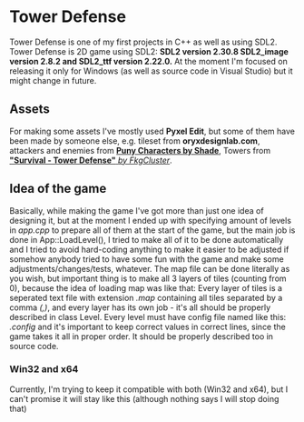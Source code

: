 # Tower Defense
Tower Defense is one of my first projects in C++ as well as using SDL2.
Tower Defense is 2D game using SDL2: **SDL2 version 2.30.8 SDL2_image version 2.8.2 and SDL2_ttf version 2.22.0.**
At the moment I'm focused on releasing it only for Windows (as well as source code in Visual Studio) but it might change in future.

## Assets
For making some assets I've mostly used **Pyxel Edit**, but some of them have been made by someone else, e.g. tileset from **oryxdesignlab.com**, attackers and enemies from [**Puny Characters by Shade**](https://merchant-shade.itch.io/16x16-puny-characters), Towers from [**"Survival - Tower Defense"** *by FkgCluster*](https://fkgcluster.itch.io/survivaltowerdefense).

## Idea of the game
Basically, while making the game I've got more than just one idea of designing it, but at the moment I ended up with specifying amount of levels in *app.cpp* to prepare all of them at the start of the game, but the main job is done in App::LoadLevel(), I tried to make all of it to be done automatically and I tried to avoid hard-coding anything to make it easier to be adjusted if somehow anybody tried to have some fun with the game and make some adjustments/changes/tests, whatever.
The map file can be done literally as you wish, but important thing is to make all 3 layers of tiles (counting from 0), because the idea of loading map was like that:
Every layer of tiles is a seperated text file with extension *.map* containing all tiles separated by a comma *(,)*, and every layer has its own job - it's all should be properly described in class Level.
Every level must have config file named like this: *.config* and it's important to keep correct values in correct lines, since the game takes it all in proper order. It should be properly described too in source code.
### Win32 and x64
Currently, I'm trying to keep it compatible with both (Win32 and x64), but I can't promise it will stay like this (although nothing says I will stop doing that)
